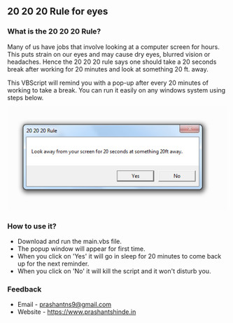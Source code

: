 ## 20 20 20 Rule for eyes

### What is the 20 20 20 Rule? 

Many of us have jobs that involve looking at a computer screen for hours. This puts strain on our eyes and may cause dry eyes, blurred vision or headaches. Hence the 20 20 20 rule says one should take a 20 seconds break after working for 20 minutes and look at something 20 ft. away.

This VBScript will remind you with a pop-up after every 20 minutes of working to take a break. You can run it easily on any windows system using steps below.

<p align="center"><img src="./sample.PNG" /></p>

### How to use it?

- Download and run the main.vbs file. 
- The popup window will appear for first time. 
- When you click on 'Yes' it will go in sleep for 20 minutes to come back up for the next reminder.
- When you click on 'No' it will kill the script and it won't disturb you.

### Feedback
- Email - prashantns9@gmail.com
- Website - https://www.prashantshinde.in